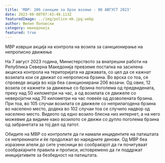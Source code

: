 ```yaml
---
title: 'МВР: 206 санкции за брзо возење - 08 АВГУСТ 2023'
date: 2023-08-08T07:43:48.113Z
featuredImage: ../img/police-mk.jpg.webp
author: Филип Поповски
category: македонија
featured: true
---
```

МВР изврши акција на контрола на возила за санкционирање на непрописно движење

На 7 август 2023 година, Министерството за внатрешни работи на Република Северна Македонија превземе постапка на засилена акциска контрола на територијата на државата, со цел да се кажнат возилата кои се движат со непрописна брзина. Во врска со тоа, се спроведе акција во која беа санкционирани 206 возачи. Од овие, 12 возила се кажнети за движење со брзина поголема од предвидената, преку над 50 километри на час, а  од возилата се движеле со неверојатни над 70 километри на час повеќе од дозволената брзина. При тоа, во 105 случаи возилата се движеле со неприлагодена брзина во населено место, додека во 102 случаи тоа се случило надвор од населено место. Видеото од едно возило блесна низ интернет, а на него можевме да видиме како возилото се движи со дупло поголема брзина од забранетата за тој дел од патот.

Обидите на МВР со контролите да ги намали инцидентите на патиштата се непрекинати и ќе продолжат во наредните денови. Од МВР беа изразени апели до сите учесници во сообраќајот да ги почитуваат сообраќајните правила и прописи, истовремено да ги поддржат иницијативите за безбедност на патиштата.
